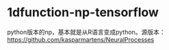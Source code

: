 # 1dfunction-np-tensorflow

python版本的np，基本就是从R语言变成python。源版本：https://github.com/kasparmartens/NeuralProcesses
